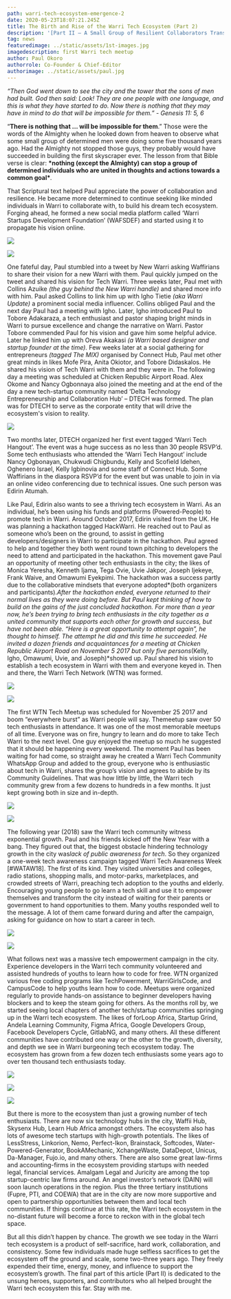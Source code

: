 ```yaml
---
path: warri-tech-ecosystem-emergence-2
date: 2020-05-23T18:07:21.245Z
title: The Birth and Rise of the Warri Tech Ecosystem (Part 2)
description: '[Part II – A Small Group of Resilient Collaborators Transformed a City]'
tag: news
featuredimage: ../static/assets/1st-images.jpg
imagedescription: first Warri tech meetup
author: Paul Okoro
authorrole: Co-Founder & Chief-Editor
authorimage: ../static/assets/paul.jpg
---
```

<!--StartFragment-->

*“Then God went down to see the city and the tower that the sons of men had built. God then said: Look! They are one people with one language, and this is what they have started to do. Now there is nothing that they may have in mind to do that will be impossible for them.” - Genesis 11: 5, 6*

“**There is nothing that … will be impossible for them**.” Those were the words of the Almighty when he looked down from heaven to observe what some small group of determined men were doing some five thousand years ago. Had the Almighty not stopped those guys, they probably would  have succeeded in building the first skyscraper ever. The lesson from that Bible verse is clear: **\*nothing (except the Almighty) can stop a group of determined individuals who are united in thoughts and actions towards a common goal\****.*

That Scriptural text helped Paul appreciate the power of collaboration and resilience. He became more determined to continue seeking like minded individuals in Warri to collaborate with, to build his dream tech ecosystem. Forging ahead, he formed a new social media platform called ‘Warri Startups Development Foundation’ (WAFSDEF) and started using it to propagate his vision online. 

<div class="img-class">

![](/assets/1st-image-1.jpg)

![](/assets/1st-image-2.jpg)

</div> 

One fateful day, Paul stumbled into a tweet by New Warri asking Waffirians to share their vision for a new Warri with them. Paul quickly jumped on the tweet and shared his vision for Tech Warri. Three weeks later, Paul met with Collins Azuike *(the guy behind the New Warri handle)* and shared more info with him. Paul asked Collins to link him up with Igho Tietie *(aka Warri Update)* a prominent social media influencer. Collins obliged Paul and the next day Paul had a meeting with Igho. Later, Igho introduced Paul to Tobore Adakaraza, a tech enthusiast and pastor shaping bright minds in Warri to pursue excellence and change the narrative on Warri. Pastor Tobore commended Paul for his vision and gave him some helpful advice. Later he linked him up with Oreva Akakasi *(a Warri based designer and startup founder at the time).* Few weeks later at a social gathering for entrepreneurs *(tagged The MIX)* organised by Connect Hub, Paul met other great minds in likes Mofe Pira, Anita Okiotor, and Tobore Didaskalos. He shared his vision of Tech Warri with them and they were in. The following day a meeting was scheduled at Chicken Republic Airport Road. Alex Okome and Nancy Ogbonnaya also joined the meeting and at the end of the day a new tech-startup community named ‘Delta Technology Entrepreneurship and Collaboration Hub’ – DTECH was formed. The plan was for DTECH to serve as the corporate entity that will drive the ecosystem's vision to reality. 

![](/assets/2nd-images.jpg)

Two months later, DTECH organized her first event tagged ‘Warri Tech Hangout’. The event was a huge success as no less than 30 people RSVP’d. Some tech enthusiasts who attended the ‘Warri Tech Hangout’ include Nancy Ogbonayan, Chukwudi Chigbundu, Kelly and Scofield Idehen, Oghenero Israel, Kelly Igbinovia and some staff of Connect Hub. Some Waffirians in the diaspora RSVP’d for the event but was unable to join in via an online video conferencing due to technical issues. One such person was Edirin Atumah.

Like Paul, Edirin also wants to see a thriving tech ecosystem in Warri. As an individual, he’s been using his funds and platforms (Powered-People) to promote tech in Warri. Around October 2017, Edirin visited from the UK. He was planning a hackathon tagged HackWarri. He reached out to Paul as someone who’s been on the ground, to assist in getting developers/designers in Warri to participate in the hackathon. Paul agreed to help and together they both went round town pitching to developers the need to attend and participated in the hackathon. This movement gave Paul an opportunity of meeting other tech enthusiasts in the city; the likes of Monica Yeresha, Kenneth Ijama, Tega Ovie, Uvie Jakpor, Joseph Ijekeye, Frank Waive, and Omawumi Eyekpimi. The hackathon was a success partly due to the collaborative mindsets that everyone adopted*(both organizers and participants).*After the hackathon ended, everyone returned to their normal lives as they were doing before. But Paul kept thinking of how to build on the gains of the just concluded hackathon. For more than a year now, he’s been trying to bring tech enthusiasts in the city together as a united community that supports each other for growth and success, but have not been able. “Here is a great opportunity to attempt again”, he thought to himself. The attempt he did and this time he succeeded. He invited a dozen friends and acquaintances for a meeting at Chicken Republic Airport Road on November 5 2017 but only five persons*(Kelly, Igho, Omawumi, Uvie, and Joseph)*showed up. Paul shared his vision to establish a tech ecosystem in Warri with them and everyone keyed in. Then and there, the Warri Tech Network (WTN) was formed. 

<div class="img-class">

![](/assets/3rd-image-a.jpg)

![](/assets/3rd-image-b.jpg)

</div> 

The first WTN Tech Meetup was scheduled for November 25 2017 and boom “everywhere burst” as Warri people will say. Themeetup saw over 50 tech enthusiasts in attendance. It was one of the most memorable meetups of all time. Everyone was on fire, hungry to learn and do more to take Tech Warri to the next level. One guy enjoyed the meetup so much he suggested that it should be happening every weekend. The moment Paul has been waiting for had come, so straight away he created a Warri Tech Community WhatsApp Group and added to the group, everyone who is enthusiastic about tech in Warri, shares the group’s vision and agrees to abide by its Community Guidelines. That was how little by little, the Warri tech community grew from a few dozens to hundreds in a few months. It just kept growing both in size and in-depth.

<div class="img-class">

![](/assets/4th-image-a.jpg)

![](/assets/4th-image-b.jpg)

</div> 

The following year (2018) saw the Warri tech community witness exponential growth. Paul and his friends kicked off the New Year with a bang. They figured out that, the biggest obstacle hindering technology growth in the city was*lack of public awareness for tech*. So they organized a one-week tech awareness campaign tagged Warri Tech Awareness Week \[#WATAW18]. The first of its kind. They visited universities and colleges, radio stations, shopping malls, and motor-parks, marketplaces, and crowded streets of Warri, preaching tech adoption to the youths and elderly. Encouraging young people to go learn a tech skill and use it to empower themselves and transform the city instead of waiting for their parents or government to hand opportunities to them. Many youths responded well to the message. A lot of them came forward during and after the campaign, asking for guidance on how to start a career in tech.

<div class="img-class"> 

![](/assets/5th-image-a.jpg)

![](/assets/5th-image-b.jpg)

</div> 

What follows next was a massive tech empowerment campaign in the city. Experience developers in the Warri tech community volunteered and assisted hundreds of youths to learn how to code for free. WTN organized various free coding programs like TechPowerment, WarriGirlsCode, and CampusCode to help youths learn how to code. Meetups were organized regularly to provide hands-on assistance to beginner developers having blockers and to keep the steam going for others. As the months roll by, we started seeing local chapters of another tech/startup communities springing up in the Warri tech ecosystem. The likes of forLoop Africa, Startup Grind, Andela Learning Community, Figma Africa, Google Developers Group, Facebook Developers Cycle, GitlabNG, and many others. All these different communities have contributed one way or the other to the growth, diversity, and depth we see in Warri burgeoning tech ecosystem today. The ecosystem has grown from a few dozen tech enthusiasts some years ago to over ten thousand tech enthusiasts today.

<div class="img-class">

![](/assets/6th-image-a.jpg)

![](/assets/6th-image-b.jpg)

![](/assets/6th-image-c.jpg)

</div> 

But there is more to the ecosystem than just a growing number of tech enthusiasts. There are now six technology hubs in the city, Waffii Hub, Skysenx Hub, Learn Hub Africa amongst others. The ecosystem also has lots of awesome tech startups with high-growth potentials. The likes of LessStress, Linkorion, Nemo, Perfect-Ikon, Brainstack, Softcodes, Water-Powered-Generator, BookAMechanic, XchangeWaste, DataDepot, Unicus, Da-Manager, Fujo.io, and many others. There are also some great law-firms and accounting-firms in the ecosystem providing startups with needed legal, financial services. Amalgam Legal and Juricity are among the top startup-centric law firms around. An angel investor’s network (DAIN) will soon launch operations in the region. Plus the three tertiary institutions (Fupre, PTI, and COEWA) that are in the city are now more supportive and open to partnership opportunities between them and local tech communities. If things continue at this rate, the Warri tech ecosystem in the no-distant future will become a force to reckon with in the global tech space.

But all this didn’t happen by chance. The growth we see today in the Warri tech ecosystem is a product of self-sacrifice, hard work, collaboration, and consistency. Some few individuals made huge selfless sacrifices to get the ecosystem off the ground and scale, some two-three years ago. They freely expended their time, energy, money, and influence to support the ecosystem’s growth. The final part of this article (Part II) is dedicated to the unsung heroes, supporters, and contributors who all helped brought the Warri tech ecosystem this far. Stay with me.

<!--EndFragment-->